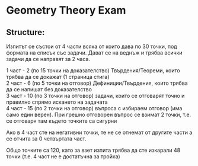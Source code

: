 # Geometry Theory Exam

## Structure:

Изпитът се състои от 4 части всяка от които дава по 30 точки, под формата на списък със задачи. Дават се на веднъж и трябва всички задачи да се направят за 2 часа.

1 част - 2 (по 15 точки на доказателство) Твърдения/Теореми, които трябва да се докажат (1 страница стига) \
2 част - 6 (по 5 точки на отговор) Дефиниции/Твърдения, които трябва да се напишат без доказателство \
3 част - 10 (по 3 точки на отговор) задачи, които се отговарят точно и правилно спрямо искането на задачата \
4 част - 15 (по 2 точки на отговор) въпроса с избираем отговор (има само един верен). При грешно отговорен въпрос се взимат 2 точки, т.е. се отговаря там където точките са сигурни

Ако в 4 част сте на негативни точки, те не се отнемат от другите части а се отчита за 0 четвъртата част.

Общо точките са 120, като за взет изпита трябва да сте изкарали 48 точки (т.е. 4 част не е достатъчна за тройка)
